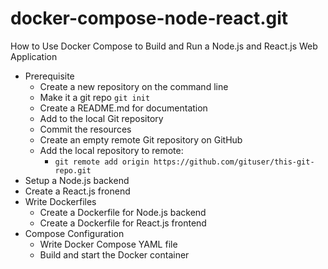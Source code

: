 # docker-compose-node-react.git

How to Use Docker Compose to Build and Run a Node.js and React.js Web Application

- Prerequisite
  - Create a new repository on the command line
  - Make it a git repo `git init`
  - Create a README.md for documentation
  - Add to the local Git repository
  - Commit the resources
  - Create an empty remote Git repository on GitHub
  - Add the local repository to remote:
    - `git remote add origin https://github.com/gituser/this-git-repo.git`
- Setup a Node.js backend
- Create a React.js fronend
- Write Dockerfiles
  - Create a Dockerfile for Node.js backend
  - Create a Dockerfile for React.js frontend
- Compose Configuration
  - Write Docker Compose YAML file
  - Build and start the Docker container
